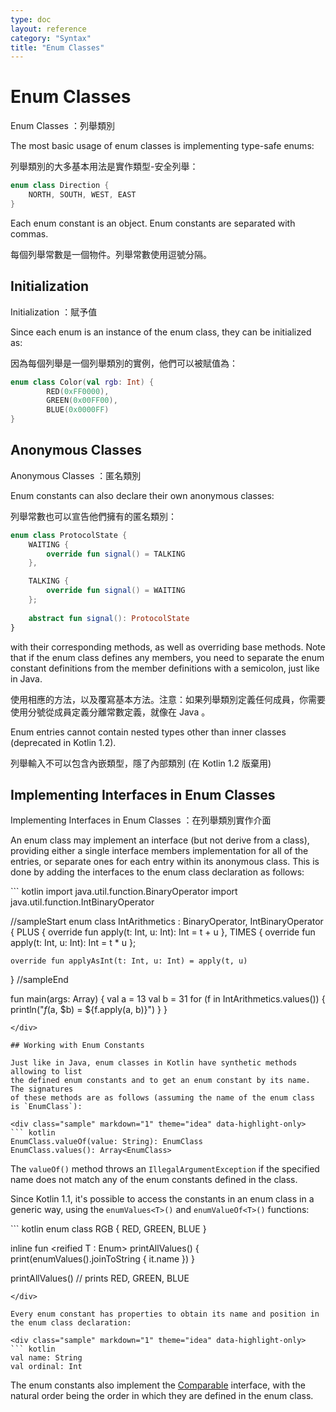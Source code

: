 ```yaml
---
type: doc
layout: reference
category: "Syntax"
title: "Enum Classes"
---
```


# Enum Classes

Enum Classes ：列舉類別

The most basic usage of enum classes is implementing type-safe enums:

列舉類別的大多基本用法是實作類型-安全列舉：

``` kotlin
enum class Direction {
    NORTH, SOUTH, WEST, EAST
}
```

Each enum constant is an object. Enum constants are separated with commas.

每個列舉常數是一個物件。列舉常數使用逗號分隔。

## Initialization

Initialization ：賦予值

Since each enum is an instance of the enum class, they can be initialized as:

因為每個列舉是一個列舉類別的實例，他們可以被賦值為：

``` kotlin
enum class Color(val rgb: Int) {
        RED(0xFF0000),
        GREEN(0x00FF00),
        BLUE(0x0000FF)
}
```

## Anonymous Classes

Anonymous Classes ：匿名類別

Enum constants can also declare their own anonymous classes:

列舉常數也可以宣告他們擁有的匿名類別：

``` kotlin
enum class ProtocolState {
    WAITING {
        override fun signal() = TALKING
    },

    TALKING {
        override fun signal() = WAITING
    };
    
    abstract fun signal(): ProtocolState
}
```

with their corresponding methods, as well as overriding base methods. Note that if the enum class defines any
members, you need to separate the enum constant definitions from the member definitions with a semicolon, just like
in Java.

使用相應的方法，以及覆寫基本方法。注意：如果列舉類別定義任何成員，你需要使用分號從成員定義分離常數定義，就像在 Java 。

Enum entries cannot contain nested types other than inner classes (deprecated in Kotlin 1.2).

列舉輸入不可以包含內嵌類型，隱了內部類別 (在 Kotlin 1.2 版棄用)

## Implementing Interfaces in Enum Classes

Implementing Interfaces in Enum Classes ：在列舉類別實作介面

An enum class may implement an interface (but not derive from a class), providing either a single interface members implementation for all of the entries, or separate ones for each entry within its anonymous class. This is done by adding the interfaces to the enum class declaration as follows:

<div class="sample" markdown="1" theme="idea">

​``` kotlin
import java.util.function.BinaryOperator
import java.util.function.IntBinaryOperator

//sampleStart
enum class IntArithmetics : BinaryOperator<Int>, IntBinaryOperator {
    PLUS {
        override fun apply(t: Int, u: Int): Int = t + u
    },
    TIMES {
        override fun apply(t: Int, u: Int): Int = t * u
    };
    
    override fun applyAsInt(t: Int, u: Int) = apply(t, u)
}
//sampleEnd

fun main(args: Array<String>) {
    val a = 13
    val b = 31
    for (f in IntArithmetics.values()) {
        println("$f($a, $b) = ${f.apply(a, b)}")
    }
}
```
</div>

## Working with Enum Constants

Just like in Java, enum classes in Kotlin have synthetic methods allowing to list
the defined enum constants and to get an enum constant by its name. The signatures
of these methods are as follows (assuming the name of the enum class is `EnumClass`):

<div class="sample" markdown="1" theme="idea" data-highlight-only>
​``` kotlin
EnumClass.valueOf(value: String): EnumClass
EnumClass.values(): Array<EnumClass>
```
</div>

The `valueOf()` method throws an `IllegalArgumentException` if the specified name does
not match any of the enum constants defined in the class.

Since Kotlin 1.1, it's possible to access the constants in an enum class in a generic way, using
the `enumValues<T>()` and `enumValueOf<T>()` functions:

<div class="sample" markdown="1" theme="idea" data-highlight-only>
``` kotlin
enum class RGB { RED, GREEN, BLUE }

inline fun <reified T : Enum<T>> printAllValues() {
    print(enumValues<T>().joinToString { it.name })
}

printAllValues<RGB>() // prints RED, GREEN, BLUE
```
</div>

Every enum constant has properties to obtain its name and position in the enum class declaration:

<div class="sample" markdown="1" theme="idea" data-highlight-only>
​``` kotlin
val name: String
val ordinal: Int
```
</div>

The enum constants also implement the [Comparable](/api/latest/jvm/stdlib/kotlin/-comparable/index.html) interface,
with the natural order being the order in which they are defined in the enum class.
